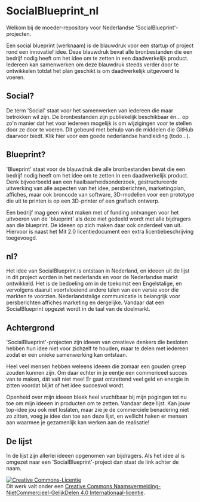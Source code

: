 # SocialBlueprint_nl
Welkom bij de moeder-repository voor Nederlandse 'SocialBlueprint'-projecten. 

Een social blueprint (werknaam) is de blauwdruk voor een startup of project rond een innovatief idee. Deze blauwdruk bevat alle bronbestanden die een bedrijf nodig heeft om het idee om te zetten in een daadwerkelijk product. Iedereen kan samenwerken om deze blauwdruk steeds verder door te ontwikkelen totdat het plan geschikt is om daadwerkelijk uitgevoerd te voeren. 

## Social? 
De term 'Social' staat voor het samenwerken van iedereen die maar betrokken wil zijn. De bronbestanden zijn publiekelijk beschikbaar én... op zo'n manier dat het voor iedereen mogelijk is om wijzigingen voor te stellen door ze door te voeren. Dit gebeurd met behulp van de middelen die GitHub daarvoor biedt. Klik hier voor een goede nederlandse handleiding (todo...). 

## Blueprint? 
'Blueprint' staat voor de blauwdruk die alle bronbestanden bevat die een bedrijf nodig heeft om het idee om te zetten in een daadwerkelijk product. Denk bijvoorbeeld aan een haalbaarheidsonderzoek, gestructureerde uitwerking van alle aspecten van het idee, persberichten, marketingplan, affiches, maar ook broncode van software, 3D-modellen voor een prototype die uit te printen is op een 3D-printer of een grafisch ontwerp. 

Een bedrijf mag geen winst maken met of funding ontvangen voor het uitvoeren van de 'blueprint' als deze niet gedeeld wordt met alle bijdragers aan die blueprint. De ideeen op zich maken daar ook onderdeel van uit. Hiervoor is naast het Mit 2.0 licentiedocument een extra licentiebeschrijving toegevoegd. 

## nl?
Het idee van SocialBlueprint is ontstaan in Nederland, en ideeen uit de lijst in dit project worden in het nederlands en voor de Nederlandse markt ontwikkeld. Het is de bedoeling om in de toekomst een Engelstalige, en vervolgens daaruit voortvloeiend andere talen van een versie voor die markten te voorzien. Nederlandstalige communicatie is belangrijk voor persberichten affiches marketing en dergelijke. Vandaar dat een SocialBlueprint opgezet wordt in de taal van de doelmarkt. 

## Achtergrond
'SocialBlueprint'-projecten zijn ideeen van creatieve denkers die besloten hebben hun idee niet voor zichzelf te houden, maar te delen met iedereen zodat er een unieke samenwerking kan ontstaan. 

Heel veel mensen hebben weleens ideeen die zomaar een gouden greep zouden kunnen zijn. Om daar echter in je eentje een commericeel succes van te maken, dát valt niet mee! Er gaat ontzettend veel geld en energie in zitten voordat blijkt of het idee succesvol wordt. 

Openheid over mijn ideeen bleek heel vruchtbaar bij mijn pogingen tot nu toe om mijn ideeen in producten om te zetten. Vandaar deze lijst. Kan jouw top-idee jou ook niet loslaten, maar zie je de commerciele benadering niet zo zitten, voeg je idee dan toe aan deze lijst, en wellicht haken er mensen aan waarmee je gezamenlijk kan werken aan de realisatie! 

## De lijst 
In de lijst zijn allerlei ideeen opgenomen van bijdragers. Als het idee al is omgezet naar een 'SocialBlueprint'-project dan staat de link achter de naam. 

<a rel="license" href="http://creativecommons.org/licenses/by-nc-sa/4.0/"><img alt="Creative Commons-Licentie" style="border-width:0" src="https://i.creativecommons.org/l/by-nc-sa/4.0/88x31.png" /></a><br />Dit werk valt onder een <a rel="license" href="http://creativecommons.org/licenses/by-nc-sa/4.0/">Creative Commons Naamsvermelding-NietCommercieel-GelijkDelen 4.0 Internationaal-licentie</a>.





